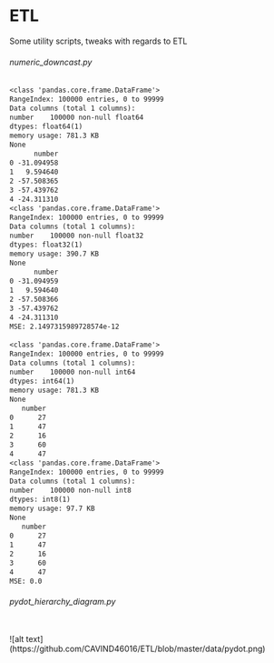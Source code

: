 # ETL
Some utility scripts, tweaks with regards to ETL

###### numeric_downcast.py
```
<class 'pandas.core.frame.DataFrame'>
RangeIndex: 100000 entries, 0 to 99999
Data columns (total 1 columns):
number    100000 non-null float64
dtypes: float64(1)
memory usage: 781.3 KB
None
      number
0 -31.094958
1   9.594640
2 -57.508365
3 -57.439762
4 -24.311310
<class 'pandas.core.frame.DataFrame'>
RangeIndex: 100000 entries, 0 to 99999
Data columns (total 1 columns):
number    100000 non-null float32
dtypes: float32(1)
memory usage: 390.7 KB
None
      number
0 -31.094959
1   9.594640
2 -57.508366
3 -57.439762
4 -24.311310
MSE: 2.1497315989728574e-12

<class 'pandas.core.frame.DataFrame'>
RangeIndex: 100000 entries, 0 to 99999
Data columns (total 1 columns):
number    100000 non-null int64
dtypes: int64(1)
memory usage: 781.3 KB
None
   number
0      27
1      47
2      16
3      60
4      47
<class 'pandas.core.frame.DataFrame'>
RangeIndex: 100000 entries, 0 to 99999
Data columns (total 1 columns):
number    100000 non-null int8
dtypes: int8(1)
memory usage: 97.7 KB
None
   number
0      27
1      47
2      16
3      60
4      47
MSE: 0.0
```
###### pydot_hierarchy_diagram.py
<br>
![alt text](https://github.com/CAVIND46016/ETL/blob/master/data/pydot.png)
<br>
